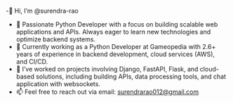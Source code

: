 -👋 Hi, I’m @surendra-rao
- 👀 Passionate Python Developer with a focus on building scalable web applications and APIs. Always eager to learn new technologies and optimize backend systems.
- 🌱 Currently working as a Python Developer at Gameopedia with 2.6+ years of experience in backend development, cloud services (AWS), and CI/CD.
- 💼 I’ve worked on projects involving Django, FastAPI, Flask, and cloud-based solutions, including building APIs, data processing tools, and chat application with websockets.
- 📫 Feel free to reach out via email: surendrarao012@gmail.com

<!---
surendra-rao/surendra-rao is a ✨ special ✨ repository because its `README.md` (this file) appears on your GitHub profile.
You can click the Preview link to take a look at your changes.
--->
